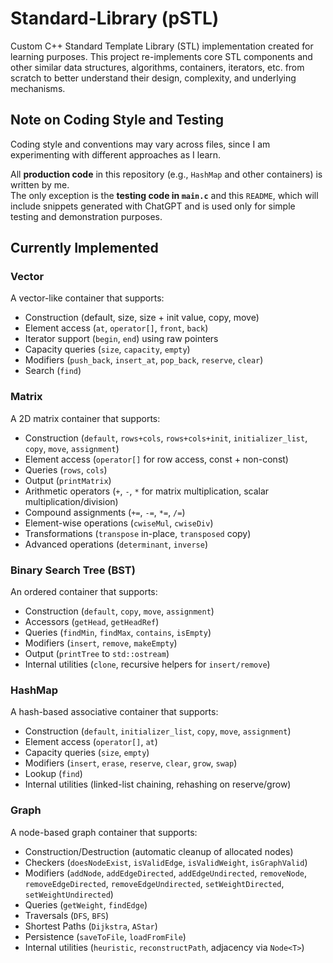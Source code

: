 # Standard-Library (pSTL)
Custom C++ Standard Template Library (STL) implementation created for learning purposes. This project re-implements core STL components and other similar data structures, algorithms, containers, iterators, etc. from scratch to better understand their design, complexity, and underlying mechanisms.

>

## Note on Coding Style and Testing

Coding style and conventions may vary across files, since I am experimenting with different approaches as I learn.  

All **production code** in this repository (e.g., `HashMap` and other containers) is written by me.  
The only exception is the **testing code in `main.c`** and this `README`, which will include snippets generated with ChatGPT and is used only for simple testing and demonstration purposes.

## Currently Implemented

### Vector  
  A vector-like container that supports:
  - Construction (default, size, size + init value, copy, move)
  - Element access (`at`, `operator[]`, `front`, `back`)
  - Iterator support (`begin`, `end`) using raw pointers 
  - Capacity queries (`size`, `capacity`, `empty`)
  - Modifiers (`push_back`, `insert_at`, `pop_back`, `reserve`, `clear`)
  - Search (`find`)

### Matrix  
  A 2D matrix container that supports:  
  - Construction (`default`, `rows+cols`, `rows+cols+init`, `initializer_list`, `copy`, `move`, `assignment`)  
  - Element access (`operator[]` for row access, const + non-const)  
  - Queries (`rows`, `cols`)  
  - Output (`printMatrix`)  
  - Arithmetic operators (`+`, `-`, `*` for matrix multiplication, scalar multiplication/division)  
  - Compound assignments (`+=`, `-=`, `*=`, `/=`)  
  - Element-wise operations (`cwiseMul`, `cwiseDiv`)  
  - Transformations (`transpose` in-place, `transposed` copy)  
  - Advanced operations (`determinant`, `inverse`)  

### Binary Search Tree (BST)
  An ordered container that supports:
  - Construction (`default`, `copy`, `move`, `assignment`)
  - Accessors (`getHead`, `getHeadRef`)
  - Queries (`findMin`, `findMax`, `contains`, `isEmpty`)
  - Modifiers (`insert`, `remove`, `makeEmpty`)
  - Output (`printTree` to `std::ostream`)
  - Internal utilities (`clone`, recursive helpers for `insert/remove`)

### HashMap  
  A hash-based associative container that supports:  
  - Construction (`default`, `initializer_list`, `copy`, `move`, `assignment`)  
  - Element access (`operator[]`, `at`)  
  - Capacity queries (`size`, `empty`)  
  - Modifiers (`insert`, `erase`, `reserve`, `clear`, `grow`, `swap`)  
  - Lookup (`find`)  
  - Internal utilities (linked-list chaining, rehashing on reserve/grow)  

### Graph  
  A node-based graph container that supports:  
  - Construction/Destruction (automatic cleanup of allocated nodes)  
  - Checkers (`doesNodeExist`, `isValidEdge`, `isValidWeight`, `isGraphValid`)  
  - Modifiers (`addNode`, `addEdgeDirected`, `addEdgeUndirected`, `removeNode`,  
    `removeEdgeDirected`, `removeEdgeUndirected`, `setWeightDirected`, `setWeightUndirected`)  
  - Queries (`getWeight`, `findEdge`)  
  - Traversals (`DFS`, `BFS`)  
  - Shortest Paths (`Dijkstra`, `AStar`)  
  - Persistence (`saveToFile`, `loadFromFile`)  
  - Internal utilities (`heuristic`, `reconstructPath`, adjacency via `Node<T>`)  
